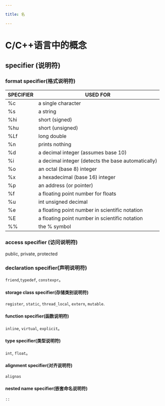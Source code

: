 ```yaml
---

title: 名

---
```


# C/C++语言中的概念

## specifier (说明符)

### format specifier(格式说明符)


| SPECIFIER	 | USED FOR                                            |
|------------|-----------------------------------------------------|
| %c         | 	a single character                                 |
| %s         | 	a string                                           |
| %hi        | 	short (signed)                                     |
| %hu        | 	short (unsigned)                                   |
| %Lf        | 	long double                                        |
| %n         | 	prints nothing                                     |
| %d         | 	a decimal integer (assumes base 10)                |
| %i         | 	a decimal integer (detects the base automatically) |
| %o         | 	an octal (base 8) integer                          |
| %x         | 	a hexadecimal (base 16) integer                    |
| %p         | 	an address (or pointer)                            |
| %f         | 	a floating point number for floats                 |
| %u         | 	int unsigned decimal                               |
| %e         | 	a floating point number in scientific notation     |
| %E         | 	a floating point number in scientific notation     |
| %%         | 	the % symbol                                       |


### access specifier (访问说明符)

public, private, protected

### declaration specifier(声明说明符)

`friend`,`typedef`, `constexpr`。

#### storage class specifier(存储类别说明符)

`register`, `static`, `thread_local`, `extern`, `mutable`.

#### function specifier(函数说明符)

`inline`, `virtual`, `explicit`。

#### type specifier(类型说明符)

`int`, `float`。

####  alignment specifier(对齐说明符)

`alignas`

#### nested name specifier(嵌套命名说明符)

`::`

